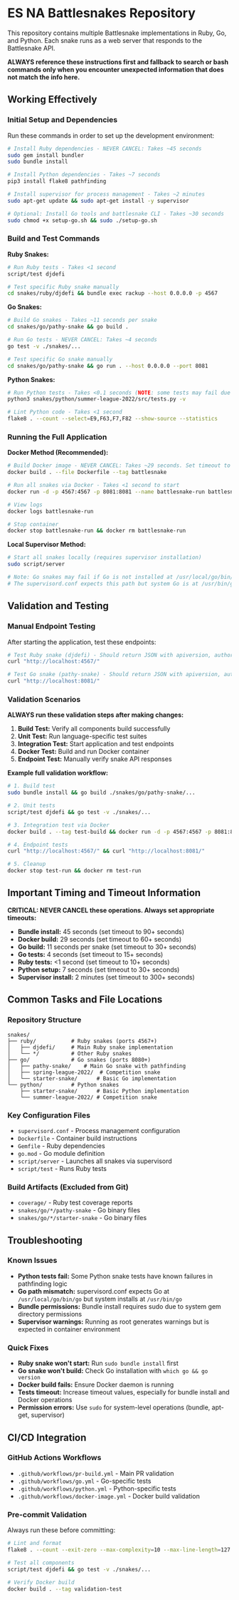 # ES NA Battlesnakes Repository

This repository contains multiple Battlesnake implementations in Ruby, Go, and Python. Each snake runs as a web server that responds to the Battlesnake API.

**ALWAYS reference these instructions first and fallback to search or bash commands only when you encounter unexpected information that does not match the info here.**

## Working Effectively

### Initial Setup and Dependencies
Run these commands in order to set up the development environment:

```bash
# Install Ruby dependencies - NEVER CANCEL: Takes ~45 seconds
sudo gem install bundler
sudo bundle install

# Install Python dependencies - Takes ~7 seconds  
pip3 install flake8 pathfinding

# Install supervisor for process management - Takes ~2 minutes
sudo apt-get update && sudo apt-get install -y supervisor

# Optional: Install Go tools and battlesnake CLI - Takes ~30 seconds
sudo chmod +x setup-go.sh && sudo ./setup-go.sh
```

### Build and Test Commands

**Ruby Snakes:**
```bash
# Run Ruby tests - Takes <1 second
script/test djdefi

# Test specific Ruby snake manually
cd snakes/ruby/djdefi && bundle exec rackup --host 0.0.0.0 -p 4567
```

**Go Snakes:**
```bash
# Build Go snakes - Takes ~11 seconds per snake
cd snakes/go/pathy-snake && go build .

# Run Go tests - NEVER CANCEL: Takes ~4 seconds
go test -v ./snakes/...

# Test specific Go snake manually  
cd snakes/go/pathy-snake && go run . --host 0.0.0.0 --port 8081
```

**Python Snakes:**
```bash
# Run Python tests - Takes <0.1 seconds (NOTE: some tests may fail due to known issues)
python3 snakes/python/summer-league-2022/src/tests.py -v

# Lint Python code - Takes <1 second
flake8 . --count --select=E9,F63,F7,F82 --show-source --statistics
```

### Running the Full Application

**Docker Method (Recommended):**
```bash
# Build Docker image - NEVER CANCEL: Takes ~29 seconds. Set timeout to 60+ seconds.
docker build . --file Dockerfile --tag battlesnake

# Run all snakes via Docker - Takes <1 second to start  
docker run -d -p 4567:4567 -p 8081:8081 --name battlesnake-run battlesnake

# View logs
docker logs battlesnake-run

# Stop container
docker stop battlesnake-run && docker rm battlesnake-run
```

**Local Supervisor Method:**
```bash
# Start all snakes locally (requires supervisor installation)
sudo script/server

# Note: Go snakes may fail if Go is not installed at /usr/local/go/bin/go
# The supervisord.conf expects this path but system Go is at /usr/bin/go
```

## Validation and Testing

### Manual Endpoint Testing
After starting the application, test these endpoints:

```bash
# Test Ruby snake (djdefi) - Should return JSON with apiversion, author, color, etc.
curl "http://localhost:4567/"

# Test Go snake (pathy-snake) - Should return JSON with apiversion, author, color, etc.  
curl "http://localhost:8081/"
```

### Validation Scenarios
**ALWAYS run these validation steps after making changes:**

1. **Build Test:** Verify all components build successfully
2. **Unit Test:** Run language-specific test suites  
3. **Integration Test:** Start application and test endpoints
4. **Docker Test:** Build and run Docker container
5. **Endpoint Test:** Manually verify snake API responses

**Example full validation workflow:**
```bash
# 1. Build test
sudo bundle install && go build ./snakes/go/pathy-snake/... 

# 2. Unit tests  
script/test djdefi && go test -v ./snakes/...

# 3. Integration test via Docker
docker build . --tag test-build && docker run -d -p 4567:4567 -p 8081:8081 --name test-run test-build

# 4. Endpoint tests
curl "http://localhost:4567/" && curl "http://localhost:8081/"

# 5. Cleanup
docker stop test-run && docker rm test-run
```

## Important Timing and Timeout Information

**CRITICAL: NEVER CANCEL these operations. Always set appropriate timeouts:**

- **Bundle install:** 45 seconds (set timeout to 90+ seconds)
- **Docker build:** 29 seconds (set timeout to 60+ seconds)  
- **Go build:** 11 seconds per snake (set timeout to 30+ seconds)
- **Go tests:** 4 seconds (set timeout to 15+ seconds)
- **Ruby tests:** <1 second (set timeout to 10+ seconds)
- **Python setup:** 7 seconds (set timeout to 30+ seconds)
- **Supervisor install:** 2 minutes (set timeout to 300+ seconds)

## Common Tasks and File Locations

### Repository Structure
```
snakes/
├── ruby/           # Ruby snakes (ports 4567+)
│   ├── djdefi/     # Main Ruby snake implementation  
│   └── */          # Other Ruby snakes
├── go/             # Go snakes (ports 8080+)
│   ├── pathy-snake/    # Main Go snake with pathfinding
│   ├── spring-league-2022/  # Competition snake
│   └── starter-snake/      # Basic Go implementation
└── python/         # Python snakes
    ├── starter-snake/      # Basic Python implementation
    └── summer-league-2022/ # Competition snake
```

### Key Configuration Files
- `supervisord.conf` - Process management configuration
- `Dockerfile` - Container build instructions
- `Gemfile` - Ruby dependencies
- `go.mod` - Go module definition  
- `script/server` - Launches all snakes via supervisord
- `script/test` - Runs Ruby tests

### Build Artifacts (Excluded from Git)
- `coverage/` - Ruby test coverage reports
- `snakes/go/*/pathy-snake` - Go binary files
- `snakes/go/*/starter-snake` - Go binary files

## Troubleshooting

### Known Issues
- **Python tests fail:** Some Python snake tests have known failures in pathfinding logic
- **Go path mismatch:** supervisord.conf expects Go at `/usr/local/go/bin/go` but system installs at `/usr/bin/go`
- **Bundle permissions:** Bundle install requires sudo due to system gem directory permissions
- **Supervisor warnings:** Running as root generates warnings but is expected in container environment

### Quick Fixes
- **Ruby snake won't start:** Run `sudo bundle install` first
- **Go snake won't build:** Check Go installation with `which go && go version`
- **Docker build fails:** Ensure Docker daemon is running
- **Tests timeout:** Increase timeout values, especially for bundle install and Docker operations
- **Permission errors:** Use `sudo` for system-level operations (bundle, apt-get, supervisor)

## CI/CD Integration

### GitHub Actions Workflows
- `.github/workflows/pr-build.yml` - Main PR validation
- `.github/workflows/go.yml` - Go-specific tests  
- `.github/workflows/python.yml` - Python-specific tests
- `.github/workflows/docker-image.yml` - Docker build validation

### Pre-commit Validation
Always run these before committing:
```bash
# Lint and format
flake8 . --count --exit-zero --max-complexity=10 --max-line-length=127 --statistics

# Test all components
script/test djdefi && go test -v ./snakes/...

# Verify Docker build
docker build . --tag validation-test
```